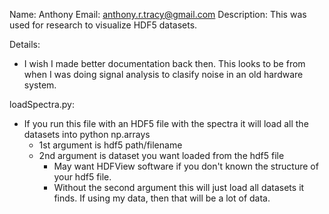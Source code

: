Name: Anthony 
Email: anthony.r.tracy@gmail.com
Description: This was used for research to visualize HDF5 datasets. 

Details:
- I wish I made better documentation back then. This looks to be from when I was doing signal analysis to clasify noise in an old hardware system.

loadSpectra.py: 
  - If you run this file with an HDF5 file with the spectra it will load all the datasets into python np.arrays
    - 1st argument is hdf5 path/filename
    - 2nd argument is dataset you want loaded from the hdf5 file
		- May want HDFView software if you don't known the structure of your hdf5 file. 
		- Without the second argument this will just load all datasets it finds. If using my data, then that will be a lot of data.


